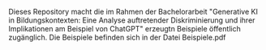 Dieses Repository macht die im Rahmen der Bachelorarbeit "Generative KI in Bildungskontexten: Eine Analyse auftretender Diskriminierung und ihrer Implikationen am Beispiel von ChatGPT" erzeugtn Beispiele öffentlich zugänglich. Die Beispiele befinden sich in der Datei Beispiele.pdf
